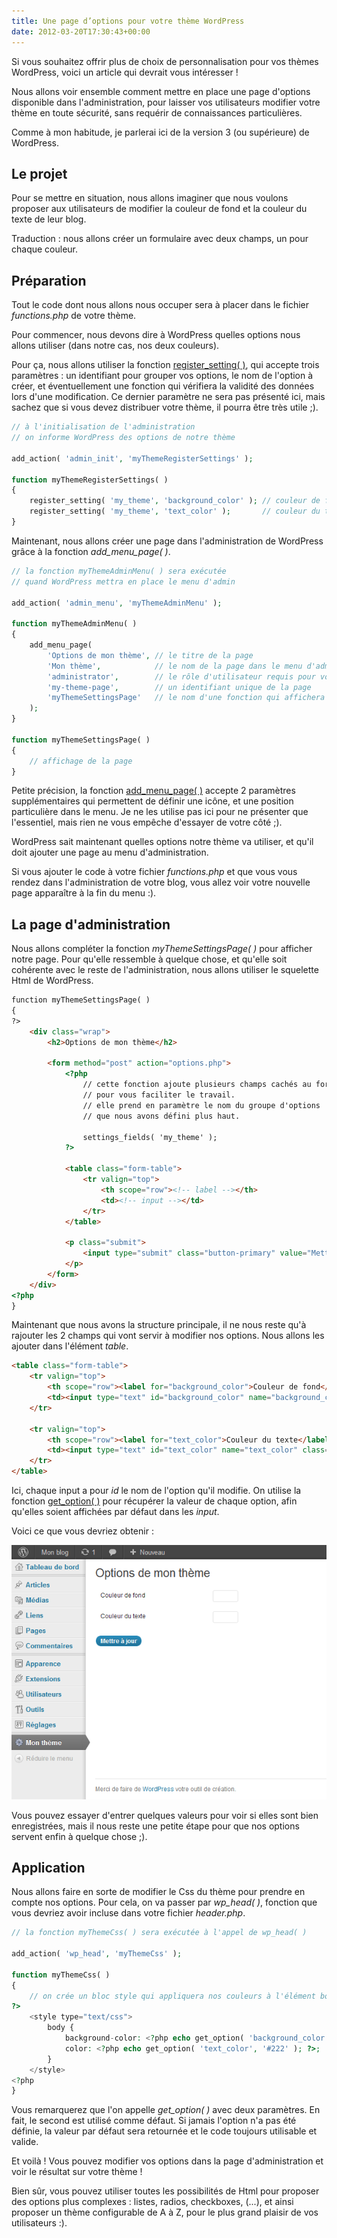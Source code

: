 ```yaml
---
title: Une page d’options pour votre thème WordPress
date: 2012-03-20T17:30:43+00:00
---
```


Si vous souhaitez offrir plus de choix de personnalisation pour vos thèmes WordPress, voici un article qui devrait vous intéresser !

Nous allons voir ensemble comment mettre en place une page d'options disponible dans l'administration, pour laisser vos utilisateurs modifier votre thème en toute sécurité, sans requérir de connaissances particulières.

Comme à mon habitude, je parlerai ici de la version 3 (ou supérieure) de WordPress.

## Le projet

Pour se mettre en situation, nous allons imaginer que nous voulons proposer aux utilisateurs de modifier la couleur de fond et la couleur du texte de leur blog.

Traduction : nous allons créer un formulaire avec deux champs, un pour chaque couleur.

## Préparation

Tout le code dont nous allons nous occuper sera à placer dans le fichier _functions.php_ de votre thème.

Pour commencer, nous devons dire à WordPress quelles options nous allons utiliser (dans notre cas, nos deux couleurs).

Pour ça, nous allons utiliser la fonction [register\_setting( )](http://codex.wordpress.org/Function_Reference/register_setting "Documentation de la fonction register_setting( ) de WordPress"), qui accepte trois paramètres : un identifiant pour grouper vos options, le nom de l'option à créer, et éventuellement une fonction qui vérifiera la validité des données lors d'une modification. Ce dernier paramètre ne sera pas présenté ici, mais sachez que si vous devez distribuer votre thème, il pourra être très utile ;).

```php
// à l'initialisation de l'administration
// on informe WordPress des options de notre thème

add_action( 'admin_init', 'myThemeRegisterSettings' );

function myThemeRegisterSettings( )
{
	register_setting( 'my_theme', 'background_color' ); // couleur de fond
	register_setting( 'my_theme', 'text_color' );       // couleur du texte
}
```

Maintenant, nous allons créer une page dans l'administration de WordPress grâce à la fonction _add\_menu\_page( )_.

```php
// la fonction myThemeAdminMenu( ) sera exécutée
// quand WordPress mettra en place le menu d'admin

add_action( 'admin_menu', 'myThemeAdminMenu' );

function myThemeAdminMenu( )
{
	add_menu_page(
		'Options de mon thème', // le titre de la page
		'Mon thème',            // le nom de la page dans le menu d'admin
		'administrator',        // le rôle d'utilisateur requis pour voir cette page
		'my-theme-page',        // un identifiant unique de la page
		'myThemeSettingsPage'   // le nom d'une fonction qui affichera la page
	);
}

function myThemeSettingsPage( )
{
	// affichage de la page
}
```

Petite précision, la fonction [add\_menu\_page( )](http://codex.wordpress.org/Function_Reference/add_menu_page "Documentation de la fonction add_menu_page( ) de WordPress") accepte 2 paramètres supplémentaires qui permettent de définir une icône, et une position particulière dans le menu. Je ne les utilise pas ici pour ne présenter que l'essentiel, mais rien ne vous empêche d'essayer de votre côté ;).

WordPress sait maintenant quelles options notre thème va utiliser, et qu'il doit ajouter une page au menu d'administration.

Si vous ajouter le code à votre fichier _functions.php_ et que vous vous rendez dans l'administration de votre blog, vous allez voir votre nouvelle page apparaître à la fin du menu :).

## La page d'administration

Nous allons compléter la fonction _myThemeSettingsPage( )_ pour afficher notre page. Pour qu'elle ressemble à quelque chose, et qu'elle soit cohérente avec le reste de l'administration, nous allons utiliser le squelette Html de WordPress.

```html
function myThemeSettingsPage( )
{
?>
	<div class="wrap">
		<h2>Options de mon thème</h2>

		<form method="post" action="options.php">
			<?php
				// cette fonction ajoute plusieurs champs cachés au formulaire
				// pour vous faciliter le travail.
				// elle prend en paramètre le nom du groupe d'options
				// que nous avons défini plus haut.

				settings_fields( 'my_theme' );
			?>

			<table class="form-table">
				<tr valign="top">
					<th scope="row"><!-- label --></th>
					<td><!-- input --></td>
				</tr>
			</table>

			<p class="submit">
				<input type="submit" class="button-primary" value="Mettre à jour" />
			</p>
		</form>
	</div>
<?php
}
```

Maintenant que nous avons la structure principale, il ne nous reste qu'à rajouter les 2 champs qui vont servir à modifier nos options. Nous allons les ajouter dans l'élément _table_.

```html
<table class="form-table">
	<tr valign="top">
		<th scope="row"><label for="background_color">Couleur de fond</label></th>
		<td><input type="text" id="background_color" name="background_color" class="small-text" value="<?php echo get_option( 'background_color' ); ?>" /></td>
	</tr>

	<tr valign="top">
		<th scope="row"><label for="text_color">Couleur du texte</label></th>
		<td><input type="text" id="text_color" name="text_color" class="small-text" value="<?php echo get_option( 'text_color' ); ?>" /></td>
	</tr>
</table>
```

Ici, chaque input a pour _id_ le nom de l'option qu'il modifie. On utilise la fonction [get\_option( )](http://codex.wordpress.org/Function_Reference/get_option "Documentation de la fonction get_option( ) de WordPress") pour récupérer la valeur de chaque option, afin qu'elles soient affichées par défaut dans les _input_.

Voici ce que vous devriez obtenir :

![Page d'options pour notre thème WordPress](./une-page-doptions-pour-votre-theme-wordpress/9f3e1b.jpg)

Vous pouvez essayer d'entrer quelques valeurs pour voir si elles sont bien enregistrées, mais il nous reste une petite étape pour que nos options servent enfin à quelque chose ;).

## Application

Nous allons faire en sorte de modifier le Css du thème pour prendre en compte nos options. Pour cela, on va passer par _wp\_head( )_, fonction que vous devriez avoir incluse dans votre fichier _header.php_.

```php
// la fonction myThemeCss( ) sera exécutée à l'appel de wp_head( )

add_action( 'wp_head', 'myThemeCss' );

function myThemeCss( )
{
	// on crée un bloc style qui appliquera nos couleurs à l'élément body
?>
	<style type="text/css">
		body {
			background-color: <?php echo get_option( 'background_color', '#fff' ); ?>;
			color: <?php echo get_option( 'text_color', '#222' ); ?>;
		}
	</style>
<?php
}
```

Vous remarquerez que l'on appelle _get\_option( )_ avec deux paramètres. En fait, le second est utilisé comme défaut. Si jamais l'option n'a pas été définie, la valeur par défaut sera retournée et le code toujours utilisable et valide.

Et voilà ! Vous pouvez modifier vos options dans la page d'administration et voir le résultat sur votre thème !

Bien sûr, vous pouvez utiliser toutes les possibilités de Html pour proposer des options plus complexes : listes, radios, checkboxes, (...), et ainsi proposer un thème configurable de A à Z, pour le plus grand plaisir de vos utilisateurs :).